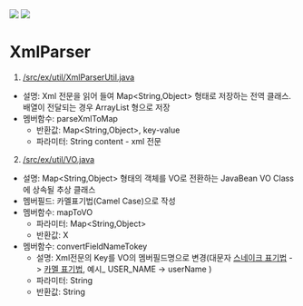 <img src="https://capsule-render.vercel.app/api?type=waving&color=auto&height=200&section=header&text=XmlParser자바구현 &fontSize=90" />
<img src="https://img.shields.io/badge/Java-007396?style=flat&logo=Java&logoColor=white" />

# XmlParser
1. [/src/ex/util/XmlParserUtil.java](https://github.com/do2tdo2t/XmlParser/blob/master/src/ex/util/XmlParserUtil.java)
 * 설명: Xml 전문을 읽어 들여 Map<String,Object> 형태로 저장하는 전역 클래스. 배열이 전달되는 경우 ArrayList<String> 형으로 저장
 * 멤버함수: parseXmlToMap
   * 반환값: Map<String,Object>, key-value
   * 파라미터: String content - xml 전문
 
2. [/src/ex/util/VO.java](https://github.com/do2tdo2t/XmlParser/blob/master/src/ex/util/VO.java)
 * 설명: Map<String,Object> 형태의 객체를 VO로 전환하는 JavaBean VO Class에 상속될 추상 클래스
 * 멤버필드: 카멜표기법(Camel Case)으로 작성
 * 멤버함수: mapToVO
   * 파라미터: Map<String,Object>
   * 반환값: X
 * 멤버함수: convertFieldNameTokey
   * 설명: Xml전문의 Key를 VO의 멤버필드명으로 변경(대문자 [스네이크 표기법](https://ko.wikipedia.org/wiki/%EC%8A%A4%EB%84%A4%EC%9D%B4%ED%81%AC_%ED%91%9C%EA%B8%B0%EB%B2%95) -> [카멜 표기법](https://ko.wikipedia.org/wiki/%EC%B9%B4%EB%A9%9C_%ED%91%9C%EA%B8%B0%EB%B2%95), 예시_ USER_NAME -> userName )
   * 파라미터: String
   * 반환값: String
  
